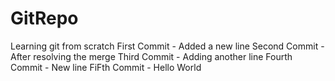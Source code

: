 # GitRepo
Learning git from scratch
First Commit - Added a new line
Second Commit - After resolving the merge
Third Commit - Adding another line
Fourth Commit - New line
FiFth Commit - Hello World
